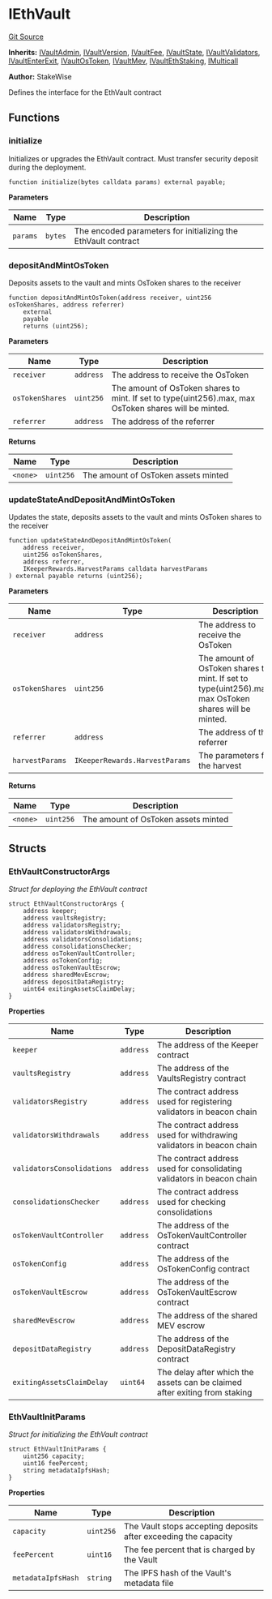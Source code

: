 # IEthVault
[Git Source](https://github.com/stakewise/v3-core/blob/c4059a64871829ca60ea58f054baf8eb13d3572a/contracts/interfaces/IEthVault.sol)

**Inherits:**
[IVaultAdmin](/contracts/interfaces/IVaultAdmin.sol/interface.IVaultAdmin.md), [IVaultVersion](/contracts/interfaces/IVaultVersion.sol/interface.IVaultVersion.md), [IVaultFee](/contracts/interfaces/IVaultFee.sol/interface.IVaultFee.md), [IVaultState](/contracts/interfaces/IVaultState.sol/interface.IVaultState.md), [IVaultValidators](/contracts/interfaces/IVaultValidators.sol/interface.IVaultValidators.md), [IVaultEnterExit](/contracts/interfaces/IVaultEnterExit.sol/interface.IVaultEnterExit.md), [IVaultOsToken](/contracts/interfaces/IVaultOsToken.sol/interface.IVaultOsToken.md), [IVaultMev](/contracts/interfaces/IVaultMev.sol/interface.IVaultMev.md), [IVaultEthStaking](/contracts/interfaces/IVaultEthStaking.sol/interface.IVaultEthStaking.md), [IMulticall](/contracts/interfaces/IMulticall.sol/interface.IMulticall.md)

**Author:**
StakeWise

Defines the interface for the EthVault contract


## Functions
### initialize

Initializes or upgrades the EthVault contract. Must transfer security deposit during the deployment.


```solidity
function initialize(bytes calldata params) external payable;
```
**Parameters**

|Name|Type|Description|
|----|----|-----------|
|`params`|`bytes`|The encoded parameters for initializing the EthVault contract|


### depositAndMintOsToken

Deposits assets to the vault and mints OsToken shares to the receiver


```solidity
function depositAndMintOsToken(address receiver, uint256 osTokenShares, address referrer)
    external
    payable
    returns (uint256);
```
**Parameters**

|Name|Type|Description|
|----|----|-----------|
|`receiver`|`address`|The address to receive the OsToken|
|`osTokenShares`|`uint256`|The amount of OsToken shares to mint. If set to type(uint256).max, max OsToken shares will be minted.|
|`referrer`|`address`|The address of the referrer|

**Returns**

|Name|Type|Description|
|----|----|-----------|
|`<none>`|`uint256`|The amount of OsToken assets minted|


### updateStateAndDepositAndMintOsToken

Updates the state, deposits assets to the vault and mints OsToken shares to the receiver


```solidity
function updateStateAndDepositAndMintOsToken(
    address receiver,
    uint256 osTokenShares,
    address referrer,
    IKeeperRewards.HarvestParams calldata harvestParams
) external payable returns (uint256);
```
**Parameters**

|Name|Type|Description|
|----|----|-----------|
|`receiver`|`address`|The address to receive the OsToken|
|`osTokenShares`|`uint256`|The amount of OsToken shares to mint. If set to type(uint256).max, max OsToken shares will be minted.|
|`referrer`|`address`|The address of the referrer|
|`harvestParams`|`IKeeperRewards.HarvestParams`|The parameters for the harvest|

**Returns**

|Name|Type|Description|
|----|----|-----------|
|`<none>`|`uint256`|The amount of OsToken assets minted|


## Structs
### EthVaultConstructorArgs
*Struct for deploying the EthVault contract*


```solidity
struct EthVaultConstructorArgs {
    address keeper;
    address vaultsRegistry;
    address validatorsRegistry;
    address validatorsWithdrawals;
    address validatorsConsolidations;
    address consolidationsChecker;
    address osTokenVaultController;
    address osTokenConfig;
    address osTokenVaultEscrow;
    address sharedMevEscrow;
    address depositDataRegistry;
    uint64 exitingAssetsClaimDelay;
}
```

**Properties**

|Name|Type|Description|
|----|----|-----------|
|`keeper`|`address`|The address of the Keeper contract|
|`vaultsRegistry`|`address`|The address of the VaultsRegistry contract|
|`validatorsRegistry`|`address`|The contract address used for registering validators in beacon chain|
|`validatorsWithdrawals`|`address`|The contract address used for withdrawing validators in beacon chain|
|`validatorsConsolidations`|`address`|The contract address used for consolidating validators in beacon chain|
|`consolidationsChecker`|`address`|The contract address used for checking consolidations|
|`osTokenVaultController`|`address`|The address of the OsTokenVaultController contract|
|`osTokenConfig`|`address`|The address of the OsTokenConfig contract|
|`osTokenVaultEscrow`|`address`|The address of the OsTokenVaultEscrow contract|
|`sharedMevEscrow`|`address`|The address of the shared MEV escrow|
|`depositDataRegistry`|`address`|The address of the DepositDataRegistry contract|
|`exitingAssetsClaimDelay`|`uint64`|The delay after which the assets can be claimed after exiting from staking|

### EthVaultInitParams
*Struct for initializing the EthVault contract*


```solidity
struct EthVaultInitParams {
    uint256 capacity;
    uint16 feePercent;
    string metadataIpfsHash;
}
```

**Properties**

|Name|Type|Description|
|----|----|-----------|
|`capacity`|`uint256`|The Vault stops accepting deposits after exceeding the capacity|
|`feePercent`|`uint16`|The fee percent that is charged by the Vault|
|`metadataIpfsHash`|`string`|The IPFS hash of the Vault's metadata file|

